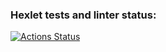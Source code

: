 ### Hexlet tests and linter status:
[![Actions Status](https://github.com/amyurov/layout-designer-project-58/workflows/hexlet-check/badge.svg)](https://github.com/amyurov/layout-designer-project-58/actions)